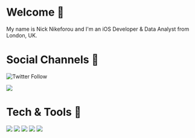 # Welcome 👋

My name is Nick Nikeforou and I'm an iOS Developer & Data Analyst from London, UK. 

# Social Channels 🤝

![Twitter Follow](https://img.shields.io/twitter/follow/CodeByNick?style=social)

![](https://img.shields.io/badge/-Instagram-informational?style=social&logo=Instagram&logoColor=white&color=000000)

# Tech & Tools 📱

![](https://img.shields.io/badge/-UIKit-informational?style=flat&logo=Apple&logoColor=white&color=2bbc8a)
![](https://img.shields.io/badge/-SwiftUI-informational?style=flat&logo=Apple&logoColor=white&color=2bbc8a)
![](https://img.shields.io/badge/-Tableau-informational?style=flat&logo=Tableau&logoColor=white&color=FFA500)
![](https://img.shields.io/badge/-SQL-informational?style=flat&logo=SQLite&logoColor=white&color=FFA500)
![](https://img.shields.io/badge/-Excel-informational?style=flat&logo=Microsoft&logoColor=white&color=FFA500)
